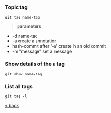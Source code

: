
### Topic tag
	git tag name-tag
> **parameters**
* -d name-tag
* -a create a annotation
* hash-commit after '-a' create in an old commit
* -m "message" set a message

### Show details of the a tag
	git show name-tag
	
### List all tags
	git tag -l

[&laquo; back](https://github.com/MRCardoso/git-code/blob/master/topics/checkout.md)
